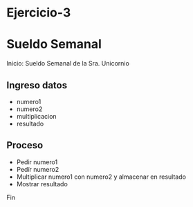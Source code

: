 # Ejercicio-3
# Sueldo Semanal 

Inicio: Sueldo Semanal de la Sra. Unicornio

## Ingreso datos

- numero1
- numero2
- multiplicacion
- resultado

## Proceso

- Pedir numero1
- Pedír numero2
- Multiplicar numero1 con numero2 y almacenar en resultado
- Mostrar resultado

Fin